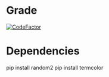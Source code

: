 # Grade

[![CodeFactor](https://www.codefactor.io/repository/github/cedrickyq/number-guessing-game/badge/main)](https://www.codefactor.io/repository/github/cedrickyq/number-guessing-game/overview/main)


# Dependencies
pip install random2
pip install termcolor
